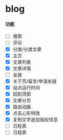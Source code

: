 # blog

#### 功能

- [ ] 搜索
- [ ] 评论
- [x] 分类/分类文章
- [x] 主页
- [x] 文章列表
- [x] 文章详情
- [ ] 友链
- [x] 关于页/留言/申请友链
- [x] 站点运行时间
- [x] 回到顶部
- [x] 文章分页
- [x] 路由动画
- [x] 点击心形特效
- [x] 复制文字追加版权信息
- [ ] 日程表
- [ ] 日程表